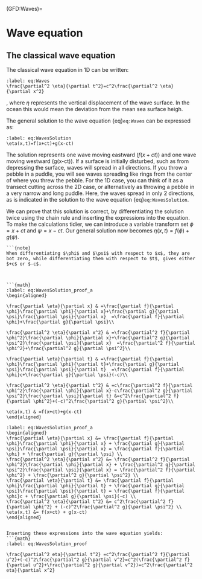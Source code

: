 (GFD:Waves)=
# Wave equation

## The classical wave equation

The classical wave equation in 1D can be written:

```{math}
:label: eq:Waves
\frac{\partial^2 \eta}{\partial t^2}=c^2\frac{\partial^2 \eta}{\partial x^2}
```

, where $\eta$ represents the vertical displacement of the wave surface. In the ocean this would mean the deviation from the mean sea surface heigh.

The general solution to the wave equation {eq}`eq:Waves` can be expressed as:

```{math}
:label: eq:WavesSolution
\eta(x,t)=f(x+ct)+g(x-ct)
```

The solution represents one wave moving eastward ($f(x+ct)$) and one wave moving westward (g(x-ct)). If a surface is initially disturbed, such as from depressing the surface, waves will spread in all directions. If you throw a pebble in a puddle, you will see waves spreading like rings from the center of where you threw the pebble. For the 1D case, you can think of it as a transect cutting across the 2D case, or alternatively as 
throwing a pebble in a very narrow and long puddle. Here, the waves spread in only 2 directions, as is indicated in the solution to the wave equation {eq}`eq:WavesSolution`. 

We can prove that this solution is correct, by differentiating the solution twice using the chain rule and inserting the expressions into the equation. To make the calculations tidier, we can introduce a variable transform set $\phi=x+ct$ and $\psi=x-ct$. Our general solution now becomes $\eta(x,t)=f(\phi)+g(\psi)$. 

```{margin}
```{note}
When differentiating $\phi$ and $\psi$ with respect to $x$, they are bot zero, while differentiating them with respect to $t$, gives either $+c$ or $-c$. 
````
```


```{math}
:label: eq:WavesSolution_proof_a
\begin{aligned}

\frac{\partial \eta}{\partial x} & =\frac{\partial f}{\partial \phi}\frac{\partial \phi}{\partial x}+\frac{\partial g}{\partial \psi}\frac{\partial \psi}{\partial x}  =\frac{\partial f}{\partial \phi}+\frac{\partial g}{\partial \psi}\\

\frac{\partial^2 \eta}{\partial x^2} & =\frac{\partial^2 f}{\partial \phi^2}\frac{\partial \phi}{\partial x}+\frac{\partial^2 g}{\partial \psi^2}\frac{\partial \psi}{\partial x}  =\frac{\partial^2 f}{\partial \phi^2}+\frac{\partial^2 g}{\partial \psi^2}\\

\frac{\partial \eta}{\partial t} & =\frac{\partial f}{\partial \phi}\frac{\partial \phi}{\partial t}+\frac{\partial g}{\partial \psi}\frac{\partial \psi}{\partial t}  =\frac{\partial f}{\partial \phi}c+\frac{\partial g}{\partial \psi}(-c)\\

\frac{\partial^2 \eta}{\partial t^2} & =c\frac{\partial^2 f}{\partial \phi^2}\frac{\partial \phi}{\partial x}-c\frac{\partial^2 g}{\partial \psi^2}\frac{\partial \psi}{\partial t} &=c^2\frac{\partial^2 f}{\partial \phi^2}+(-c)^2\frac{\partial^2 g}{\partial \psi^2}\\

\eta(x,t) & =f(x+ct)+g(x-ct) 
\end{aligned}
```


```{math}
:label: eq:WavesSolution_proof_a
\begin{aligned}
\frac{\partial \eta}{\partial x} &= \frac{\partial f}{\partial \phi}\frac{\partial \phi}{\partial x} + \frac{\partial g}{\partial \psi}\frac{\partial \psi}{\partial x} = \frac{\partial f}{\partial \phi} + \frac{\partial g}{\partial \psi} \\
\frac{\partial^2 \eta}{\partial x^2} &= \frac{\partial^2 f}{\partial \phi^2}\frac{\partial \phi}{\partial x} + \frac{\partial^2 g}{\partial \psi^2}\frac{\partial \psi}{\partial x} = \frac{\partial^2 f}{\partial \phi^2} + \frac{\partial^2 g}{\partial \psi^2} \\
\frac{\partial \eta}{\partial t} &= \frac{\partial f}{\partial \phi}\frac{\partial \phi}{\partial t} + \frac{\partial g}{\partial \psi}\frac{\partial \psi}{\partial t} = \frac{\partial f}{\partial \phi}c + \frac{\partial g}{\partial \psi}(-c) \\
\frac{\partial^2 \eta}{\partial t^2} &= c^2\frac{\partial^2 f}{\partial \phi^2} + (-c)^2\frac{\partial^2 g}{\partial \psi^2} \\
\eta(x,t) &= f(x+ct) + g(x-ct)
\end{aligned}


Inserting these expressions into the wave equation yields:
```{math}
:label: eq:WavesSolution_proof

\frac{\partial^2 eta}{\partial t^2} =c^2\frac{\partial^2 f}{\partial u^2}+(-c)^2\frac{\partial^2 g}{\partial v^2}=c^2(\frac{\partial^2 f}{\partial u^2}+\frac{\partial^2 g}{\partial v^2})=c^2\frac{\partial^2 eta}{\partial x^2}

```

